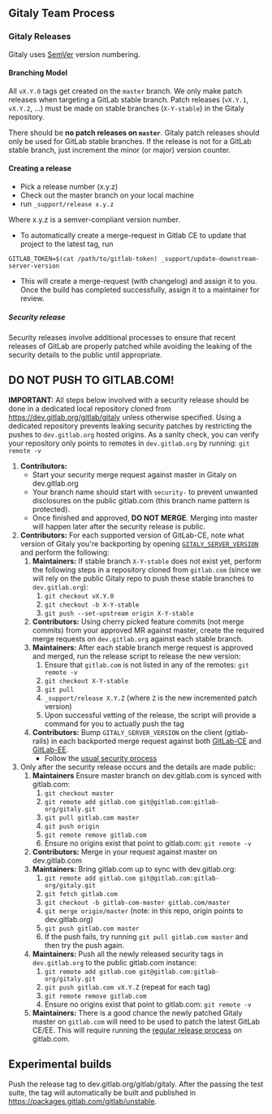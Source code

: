 ## Gitaly Team Process

### Gitaly Releases

Gitaly uses [SemVer](https://semver.org) version numbering.

#### Branching Model

All `vX.Y.0` tags get created on the `master` branch. We only make patch
releases when targeting a GitLab stable branch. Patch releases
(`vX.Y.1`, `vX.Y.2`, ...) must be made on stable branches (`X-Y-stable`)
in the Gitaly repository.

There should be **no patch releases on `master`**. Gitaly patch releases should
only be used for GitLab stable branches. If the release is not for a
GitLab stable branch, just increment the minor (or major) version
counter.

#### Creating a release

- Pick a release number (x.y.z)
- Check out the master branch on your local machine
- run `_support/release x.y.z`

Where x.y.z is a semver-compliant version number.

- To automatically create a merge-request in Gitlab CE to update that
  project to the latest tag, run

```shell
GITLAB_TOKEN=$(cat /path/to/gitlab-token) _support/update-downstream-server-version
```

- This will create a merge-request (with changelog) and assign it to you. Once the build has
  completed successfully, assign it to a maintainer for review.

##### Security release

Security releases involve additional processes to ensure that recent releases
of GitLab are properly patched while avoiding the leaking of the security
details to the public until appropriate.

## DO NOT PUSH TO GITLAB.COM!

**IMPORTANT:** All steps below involved with a security release should be done
in a dedicated local repository cloned from https://dev.gitlab.org/gitlab/gitaly
unless otherwise specified. Using a dedicated repository prevents leaking
security patches by restricting the pushes to `dev.gitlab.org` hosted origins.
As a sanity check, you can verify your repository only points to remotes in
`dev.gitlab.org` by running: `git remote -v`

1. **Contributors:**
   - Start your security merge request against master in Gitaly on dev.gitlab.org
   - Your branch name should start with `security-` to prevent unwanted
     disclosures on the public gitlab.com (this branch name pattern is protected).
   - Once finished and approved, **DO NOT MERGE**. Merging into master
     will happen later after the security release is public.
1. **Contributors:** For each supported version of GitLab-CE, note what version
   of Gitaly you're backporting by opening
   [`GITALY_SERVER_VERSION`][gitaly-ce-version] and perform the following:
    1. **Maintainers:** If stable branch `X-Y-stable` does not exist yet,
       perform the following steps in a repository cloned
       from `gitlab.com` (since we will rely on the public Gitaly repo to push
       these stable branches to `dev.gitlab.org`):
        1. `git checkout vX.Y.0`
        1. `git checkout -b X-Y-stable`
        1. `git push --set-upstream origin X-Y-stable`
    1. **Contributors:** Using cherry picked feature commits (not merge commits) from your approved MR
       against master, create the required merge requests on `dev.gitlab.org`
       against each stable branch.
    1. **Maintainers:** After each stable branch merge request is approved and
       merged, run the release script to release the new version:
        1. Ensure that `gitlab.com` is not listed in any of the remotes:
           `git remote -v`
        1. `git checkout X-Y-stable`
        1. `git pull`
        1. `_support/release X.Y.Z` (where `Z` is the new incremented patch version)
        1. Upon successful vetting of the release, the script will provide a
           command for you to actually push the tag
    1. **Contributors:** Bump `GITALY_SERVER_VERSION` on the client
       (gitlab-rails) in each backported merge request against both
       [GitLab-CE](https://dev.gitlab.org/gitlab/gitlabhq)
       and [GitLab-EE](https://dev.gitlab.org/gitlab/gitlab-ee).
        - Follow the [usual security process](https://gitlab.com/gitlab-org/release/docs/blob/master/general/security/developer.md)
1. Only after the security release occurs and the details are made public:
    1. **Maintainers** Ensure master branch on dev.gitlab.com is synced with gitlab.com:
       1. `git checkout master`
       1. `git remote add gitlab.com git@gitlab.com:gitlab-org/gitaly.git`
       1. `git pull gitlab.com master`
       1. `git push origin`
       1. `git remote remove gitlab.com`
       1. Ensure no origins exist that point to gitlab.com: `git remote -v`
    1. **Contributors:** Merge in your request against master on dev.gitlab.com
    1. **Maintainers:** Bring gitlab.com up to sync with dev.gitlab.org:
       1. `git remote add gitlab.com git@gitlab.com:gitlab-org/gitaly.git`
       1. `git fetch gitlab.com`
       1. `git checkout -b gitlab-com-master gitlab.com/master`
       1. `git merge origin/master` (note: in this repo, origin points to dev.gitlab.org)
       1. `git push gitlab.com master`
       1. If the push fails, try running `git pull gitlab.com master` and then
          try the push again.
    1. **Maintainers:** Push all the newly released security tags in
       `dev.gitlab.org` to the public gitlab.com instance:
       1. `git remote add gitlab.com git@gitlab.com:gitlab-org/gitaly.git`
       1. `git push gitlab.com vX.Y.Z` (repeat for each tag)
       1. `git remote remove gitlab.com`
       1. Ensure no origins exist that point to gitlab.com: `git remote -v`
    1. **Maintainers:** There is a good chance the newly patched Gitaly master
       on `gitlab.com` will need to be used to patch the latest GitLab CE/EE.
       This will require running the [regular release process](#creating-a-release)
       on gitlab.com.

[gitaly-ce-version]: https://gitlab.com/gitlab-org/gitlab-ce/blob/master/GITALY_SERVER_VERSION

## Experimental builds

Push the release tag to dev.gitlab.org/gitlab/gitaly. After the
passing the test suite, the tag will automatically be built and
published in https://packages.gitlab.com/gitlab/unstable.
